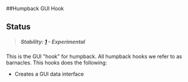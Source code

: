 ##Humpback GUI Hook

## Status

> ##### Stability: [1](http://nodejs.org/api/documentation.html#documentation_stability_index) - Experimental

This is the GUI "hook" for humpback.  All humpback hooks we refer to as 
barnacles.  This hooks does the following:
  * Creates a GUI data interface
